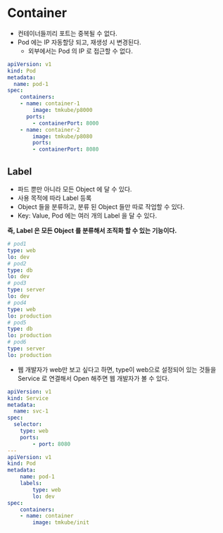 # Container

* 컨테이너들끼리 포트는 중복될 수 없다.
* Pod 에는 IP 자동할당 되고, 재생성 시 변경된다.
  * 외부에서는 Pod 의 IP 로 접근할 수 없다.

```yaml
apiVersion: v1
kind: Pod
metadata:
  name: pod-1
spec:
	containers:
	- name: container-1
		image: tmkube/p8000
	  ports:
		- containerPort: 8000
	- name: container-2
		image: tmkube/p8080
		ports:
		- containerPort: 8080
```

## Label
* 파드 뿐만 아니라 모든 Object 에 달 수 있다.
* 사용 목적에 따라 Label 등록
* Object 들을 분류하고, 분류 된 Object 들만 따로 작업할 수 있다.
* Key: Value, Pod 에는 여러 개의 Label 을 달 수 있다.

**즉, Label 은 모든 Object 를 분류해서 조직화 할 수 있는 기능이다.**

```yaml
# pod1
type: web
lo: dev
# pod2
type: db
lo: dev
# pod3
type: server
lo: dev
# pod4
type: web
lo: production
# pod5
type: db
lo: production
# pod6
type: server
lo: production
```

* 웹 개발자가 web만 보고 싶다고 하면, type이 web으로 설정되어 있는 것들을 Service 로 연결해서 Open 해주면 웹 개발자가 볼 수 있다.

```yaml
apiVersion: v1
kind: Service
metadata: 
  name: svc-1
spec:
  selector:
    type: web
	ports:
		- port: 8080
---
apiVersion: v1
kind: Pod
metadata:
	name: pod-1
	labels:
		type: web
		lo: dev
spec:
	containers:
	- name: container
		image: tmkube/init
```
